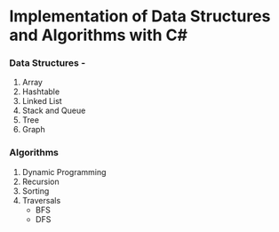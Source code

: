 # Implementation of Data Structures and Algorithms with C#
### Data Structures - 
  1. Array
  2. Hashtable
  3. Linked List
  4. Stack and Queue
  5. Tree
  6. Graph
  
  
### Algorithms
  1. Dynamic Programming
  2. Recursion
  3. Sorting
  4. Traversals
      * BFS
      * DFS
